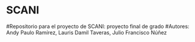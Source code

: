 # SCANI


#Repositorio para el proyecto de SCANI: proyecto final de grado
#Autores: Andy Paulo Ramírez, Lauris Damil Taveras, Julio Francisco Núñez


